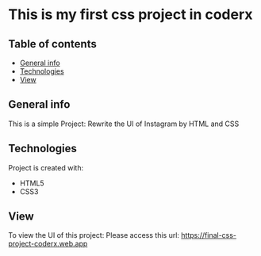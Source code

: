 # This is my first css project in coderx
## Table of contents
* [General info](#general-info)
* [Technologies](#technologies)
* [View](#view)

## General info
This is a simple Project: Rewrite the UI of Instagram by HTML and CSS

	
## Technologies
Project is created with:
* HTML5
* CSS3
	
## View
To view the UI of this project: Please access this url: https://final-css-project-coderx.web.app
